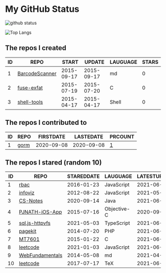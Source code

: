 # My GitHub Status

<img src="https://github-readme-stats-1.yihong0618.vercel.app/api?username=egenchen&show_icons=true&&&hide_title=true&count_private=true" alt="github status" />

![Top Langs](https://github-readme-stats-1.yihong0618.vercel.app/api/top-langs/?username=egenchen&layout=compact)

<!--START_SECTION:my_github-->
## The repos I created
| ID |                             REPO                             |   START    |   UPDATE   | LAUGUAGE | STARS |
|----|--------------------------------------------------------------|------------|------------|----------|-------|
|  1 | [BarcodeScanner](https://github.com/egenchen/BarcodeScanner) | 2015-09-17 | 2015-09-17 | md       |     0 |
|  2 | [fuse-exfat](https://github.com/egenchen/fuse-exfat)         | 2015-07-19 | 2015-07-20 | C        |     0 |
|  3 | [shell-tools](https://github.com/egenchen/shell-tools)       | 2015-04-17 | 2015-04-17 | Shell    |     0 |

## The repos I contributed to
| ID |                  REPO                   | FIRSTDATE  | LASTEDATE  |                                PRCOUNT                                 |
|----|-----------------------------------------|------------|------------|------------------------------------------------------------------------|
|  1 | [gorm](https://github.com/go-gorm/gorm) | 2020-09-08 | 2020-09-08 | [1](https://github.com/go-gorm/gorm/pulls?q=is%3Apr+author%3Aegenchen) |

## The repos I stared (random 10)
| ID |                              REPO                               | STAREDDATE |  LAUGUAGE   | LATESTUPDATE |
|----|-----------------------------------------------------------------|------------|-------------|--------------|
|  1 | [rbac](https://github.com/seeden/rbac)                          | 2016-01-23 | JavaScript  | 2021-06-11   |
|  2 | [infoviz](https://github.com/nocoo/infoviz)                     | 2012-08-22 | JavaScript  | 2021-05-31   |
|  3 | [CS-Notes](https://github.com/CyC2018/CS-Notes)                 | 2020-09-14 | Java        | 2021-06-14   |
|  4 | [PJNATH-iOS-App](https://github.com/marslin1220/PJNATH-iOS-App) | 2015-07-16 | Objective-C | 2020-09-26   |
|  5 | [sql.js-httpvfs](https://github.com/phiresky/sql.js-httpvfs)    | 2021-05-03 | TypeScript  | 2021-06-13   |
|  6 | [pagekit](https://github.com/pagekit/pagekit)                   | 2014-07-20 | PHP         | 2021-06-10   |
|  7 | [MT7601](https://github.com/di3online/MT7601)                   | 2015-01-22 | C           | 2021-06-06   |
|  8 | [leetcode](https://github.com/azl397985856/leetcode)            | 2021-01-03 | JavaScript  | 2021-06-13   |
|  9 | [WebFundamentals](https://github.com/flynngao/WebFundamentals)  | 2014-05-08 | md          | 2021-04-05   |
| 10 | [leetcode](https://github.com/soulmachine/leetcode)             | 2017-07-17 | TeX         | 2021-06-13   |

<!--END_SECTION:my_github-->
